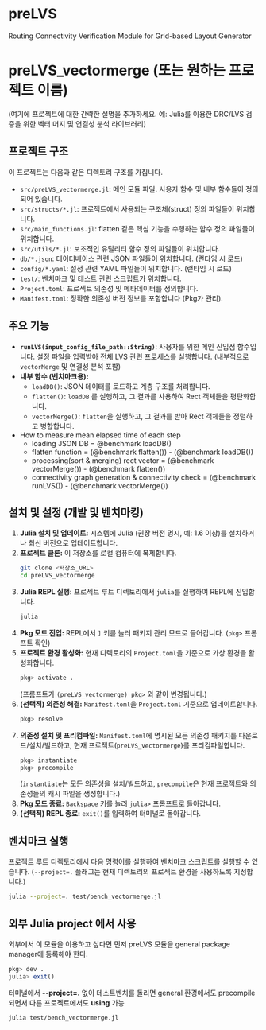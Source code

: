 # preLVS
Routing Connectivity Verification Module for Grid-based Layout Generator

# preLVS_vectormerge (또는 원하는 프로젝트 이름)

(여기에 프로젝트에 대한 간략한 설명을 추가하세요. 예: Julia를 이용한 DRC/LVS 검증을 위한 벡터 머지 및 연결성 분석 라이브러리)

## 프로젝트 구조

이 프로젝트는 다음과 같은 디렉토리 구조를 가집니다.

* `src/preLVS_vectormerge.jl`: 메인 모듈 파일. 사용자 함수 및 내부 함수들이 정의되어 있습니다.
* `src/structs/*.jl`: 프로젝트에서 사용되는 구조체(struct) 정의 파일들이 위치합니다.
* `src/main_functions.jl`: flatten 같은 핵심 기능을 수행하는 함수 정의 파일들이 위치합니다.
* `src/utils/*.jl`: 보조적인 유틸리티 함수 정의 파일들이 위치합니다.
* `db/*.json`: 데이터베이스 관련 JSON 파일들이 위치합니다. (런타임 시 로드)
* `config/*.yaml`: 설정 관련 YAML 파일들이 위치합니다. (런타임 시 로드)
* `test/`: 벤치마크 및 테스트 관련 스크립트가 위치합니다.
* `Project.toml`: 프로젝트 의존성 및 메타데이터를 정의합니다.
* `Manifest.toml`: 정확한 의존성 버전 정보를 포함합니다 (Pkg가 관리).

## 주요 기능

* **`runLVS(input_config_file_path::String)`**: 사용자를 위한 메인 진입점 함수입니다. 설정 파일을 입력받아 전체 LVS 관련 프로세스를 실행합니다. (내부적으로 `vectorMerge` 및 연결성 분석 포함)
* **내부 함수 (벤치마크용):**
    * `loadDB()`: JSON 데이터를 로드하고 계층 구조를 처리합니다.
    * `flatten()`: `loadDB` 를 실행하고, 그 결과를 사용하여 Rect 객체들을 평탄화합니다.
    * `vectorMerge()`: `flatten`을 실행하고, 그 결과를 받아 Rect 객체들을 정렬하고 병합합니다.
* How to measure mean elapsed time of each step 
    * loading JSON DB  = @benchmark loadDB()
    * flatten function = (@benchmark flatten()) - (@benchmark loadDB())
    * processing(sort & merging) rect vector = (@benchmark vectorMerge()) - (@benchmark flatten())
    * connectivity graph generation & connectivity check = (@benchmark runLVS()) - (@benchmark vectorMerge())

## 설치 및 설정 (개발 및 벤치마킹)

1.  **Julia 설치 및 업데이트:** 시스템에 Julia (권장 버전 명시, 예: 1.6 이상)를 설치하거나 최신 버전으로 업데이트합니다.
2.  **프로젝트 클론:** 이 저장소를 로컬 컴퓨터에 복제합니다.
    ```bash
    git clone <저장소_URL>
    cd preLVS_vectormerge
    ```
3.  **Julia REPL 실행:** 프로젝트 루트 디렉토리에서 `julia`를 실행하여 REPL에 진입합니다.
    ```bash
    julia
    ```
4.  **Pkg 모드 진입:** REPL에서 `]` 키를 눌러 패키지 관리 모드로 들어갑니다. (`pkg>` 프롬프트 확인)
5.  **프로젝트 환경 활성화:** 현재 디렉토리의 `Project.toml`을 기준으로 가상 환경을 활성화합니다.
    ```julia
    pkg> activate .
    ```
    (프롬프트가 `(preLVS_vectormerge) pkg>` 와 같이 변경됩니다.)
6.  **(선택적) 의존성 해결:** `Manifest.toml`을 `Project.toml` 기준으로 업데이트합니다.
    ```julia
    pkg> resolve
    ```
7.  **의존성 설치 및 프리컴파일:** `Manifest.toml`에 명시된 모든 의존성 패키지를 다운로드/설치/빌드하고, 현재 프로젝트(`preLVS_vectormerge`)를 프리컴파일합니다.
    ```julia
    pkg> instantiate
    pkg> precompile
    ```
    (`instantiate`는 모든 의존성을 설치/빌드하고, `precompile`은 현재 프로젝트와 의존성들의 캐시 파일을 생성합니다.)
8.  **Pkg 모드 종료:** `Backspace` 키를 눌러 `julia>` 프롬프트로 돌아갑니다.
9.  **(선택적) REPL 종료:** `exit()`를 입력하여 터미널로 돌아갑니다.

## 벤치마크 실행

프로젝트 루트 디렉토리에서 다음 명령어를 실행하여 벤치마크 스크립트를 실행할 수 있습니다. (`--project=.` 플래그는 현재 디렉토리의 프로젝트 환경을 사용하도록 지정합니다.)

```bash
julia --project=. test/bench_vectormerge.jl
```
## 외부 Julia project 에서 사용

외부에서 이 모듈을 이용하고 싶다면 먼저 preLVS 모듈을 general package manager에 등록해야 한다.
```julia
pkg> dev .
julia> exit()
```
터미널에서 **--project=.** 없이 테스트벤치를 돌리면 general 환경에서도 precompile 되면서 다른 프로젝트에서도 **using** 가능
```bash
julia test/bench_vectormerge.jl
```